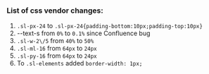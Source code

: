 ### List of css vendor changes:

1. `.sl-px-24` to
`.sl-px-24{padding-bottom:10px;padding-top:10px}`
2. --text-s from `0%` to `0.1%` since Confluence bug
3. `.sl-w-2\/5` from `40%` to `50%`
4. `.sl-ml-16` from `64px` to `24px`
5. `.sl-py-16` from `64px` to `24px`
6. To `.sl-elements` added `border-width: 1px;`

